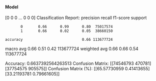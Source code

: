 #### Model
[0 0 0 ... 0 0 0]
Classification Report:
              precision    recall  f1-score   support

           0       0.66      0.99      0.80  75017574
           1       0.66      0.02      0.05  38660150

    accuracy                           0.66 113677724
   macro avg       0.66      0.51      0.42 113677724
weighted avg       0.66      0.66      0.54 113677724

Accuracy: 0.6637392564263513
Confusion Matrix:
[[74546793   470781]
 [37754575   905575]]
Confusion Matrix (%):
[[65.57730959  0.41413655]
 [33.21193781  0.79661605]]
